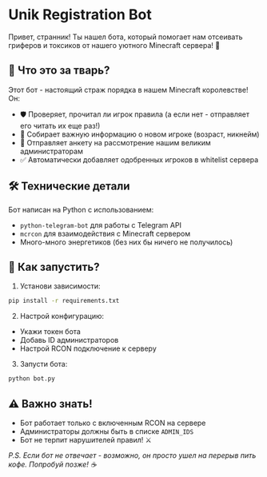 # Unik Registration Bot

Привет, странник! Ты нашел бота, который помогает нам отсеивать гриферов и токсиков от нашего уютного Minecraft сервера! 🏰

## 📝 Что это за тварь?

Этот бот - настоящий страж порядка в нашем Minecraft королевстве! Он:

- 🛡️ Проверяет, прочитал ли игрок правила (а если нет - отправляет его читать их еще раз!)
- 🎯 Собирает важную информацию о новом игроке (возраст, никнейм)
- 👑 Отправляет анкету на рассмотрение нашим великим администраторам
- ✅ Автоматически добавляет одобренных игроков в whitelist сервера

## 🛠️ Технические детали

Бот написан на Python с использованием:

- `python-telegram-bot` для работы с Telegram API
- `mcrcon` для взаимодействия с Minecraft сервером
- Много-много энергетиков (без них бы ничего не получилось)

## 🚀 Как запустить?

1. Установи зависимости:

```bash
pip install -r requirements.txt
```

2. Настрой конфигурацию:

- Укажи токен бота
- Добавь ID администраторов
- Настрой RCON подключение к серверу

3. Запусти бота:

```bash
python bot.py
```

## ⚠️ Важно знать!

- Бот работает только с включенным RCON на сервере
- Администраторы должны быть в списке `ADMIN_IDS`
- Бот не терпит нарушителей правил! ⚔️

*P.S. Если бот не отвечает - возможно, он просто ушел на перерыв пить кофе. Попробуй позже! ☕*
